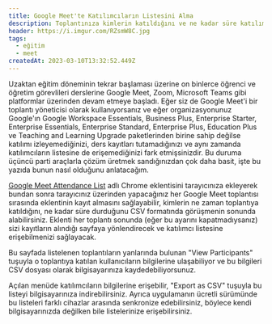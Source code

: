```yaml
---
title: Google Meet'te Katılımcıların Listesini Alma
description: Toplantınıza kimlerin katıldığını ve ne kadar süre katılım sağladığını Excel formatında kaydetmenin yolları.
header: https://i.imgur.com/RZsmW8C.jpg
tags:
  - eğitim
  - meet
createdAt: 2023-03-10T13:32:52.449Z
---
```


Uzaktan eğitim döneminin tekrar başlaması üzerine on binlerce öğrenci ve öğretim görevlileri derslerine Google Meet, Zoom, Microsoft Teams gibi platformlar üzerinden devam etmeye başladı. Eğer siz de Google Meet'i bir toplantı yöneticisi olarak kullanıyorsanız ve eğer organizasyonunuz Google'ın Google Workspace Essentials, Business Plus, Enterprise Starter, Enterprise Essentials, Enterprise Standard, Enterprise Plus, Education Plus ve Teaching and Learning Upgrade paketlerinden birine sahip değilse katılımı izleyemediğinizi, ders kayıtları tutamadığınızı ve aynı zamanda katılımcıların listesine de erişemediğinizi fark etmişsinizdir. Bu duruma üçüncü parti araçlarla çözüm üretmek sandığınızdan çok daha basit, işte bu yazıda bunun nasıl olduğunu anlatacağım.

[Google Meet Attendance List](https://chrome.google.com/webstore/detail/google-meet-attendance-li/appcnhiefcidclcdjeahgklghghihfok?hl=tr) adlı Chrome eklentisini tarayıcınıza ekleyerek bundan sonra tarayıcınız üzerinden yapacağınız her Google Meet toplantısı sırasında eklentinin kayıt almasını sağlayabilir, kimlerin ne zaman toplantıya katıldığını, ne kadar süre durduğunu CSV formatında görüşmenin sonunda alabilirsiniz. Eklenti her toplantı sonunda (eğer bu ayarını kapatmadıysanız) sizi kayıtların alındığı sayfaya yönlendirecek ve katılımcı listesine erişebilmenizi sağlayacak.

<smart-figure src="https://i.imgur.com/8aS7w5Q.jpg" border caption="Kayıtların tutulduğu sayfa"></smart-figure>

Bu sayfada listelenen toplantıların yanlarında bulunan "View Participants" tuşuyla o toplantıya katılan kullanıcıların bilgilerine ulaşabiliyor ve bu bilgileri CSV dosyası olarak bilgisayarınıza kaydedebiliyorsunuz.

<smart-figure src="https://i.imgur.com/pvDIV0o.jpg"></smart-figure>

Açılan menüde katılımcıların bilgilerine erişebilir, "Export as CSV" tuşuyla bu listeyi bilgisayarınıza indirebilirsiniz. Ayrıca uygulamanın ücretli sürümünde bu listeleri farklı cihazlar arasında senkronize edebilirsiniz, böylece kendi bilgisayarınızda değilken bile listelerinize erişebilirsiniz.

